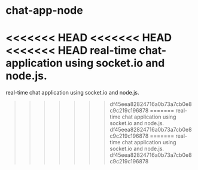 # chat-app-node
<<<<<<< HEAD
<<<<<<< HEAD
<<<<<<< HEAD
real-time chat-application using socket.io and node.js.
=======
real-time chat application using socket.io and node.js.
>>>>>>> df45eea82824716a0b73a7cb0e8c9c219c196878
=======
real-time chat application using socket.io and node.js.
>>>>>>> df45eea82824716a0b73a7cb0e8c9c219c196878
=======
real-time chat application using socket.io and node.js.
>>>>>>> df45eea82824716a0b73a7cb0e8c9c219c196878
